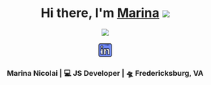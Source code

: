 <div align="center">
   <h1>Hi there, I'm <a href="https://marinanicolai.dev">Marina</a> <img src="https://media.giphy.com/media/hvRJCLFzcasrR4ia7z/giphy.gif" width="25px"> </h1> 
   
   <img src="https://pronoun.cyou/x/y?subject=She&object=Her&height=20"> 
</div>
<p align='center'>
   <a href="https://www.linkedin.com/in/marina-nicolai-b627b1128/"><img height="30" src="https://raw.githubusercontent.com/8bithemant/8bithemant/master/linkedin.png?raw=true"></a>
</p>   
<div align="center">
<h3>Marina Nicolai | 💻 JS Developer | 🛸 Fredericksburg, VA </h3>
</div>
